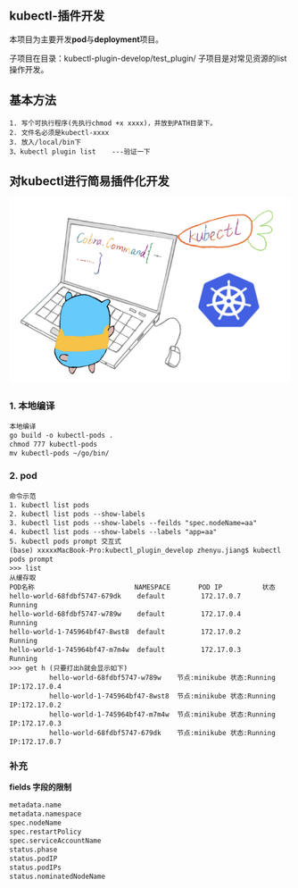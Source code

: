 ## kubectl-插件开发
本项目为主要开发**pod**与**deployment**项目。

子项目在目录：kubectl-plugin-develop/test_plugin/
子项目是对常见资源的list操作开发。
## 基本方法
```
1. 写个可执行程序(先执行chmod +x xxxx)，并放到PATH目录下。  
2. 文件名必须是kubectl-xxxx
3. 放入/local/bin下
3、kubectl plugin list    ---验证一下
```
## 对kubectl进行简易插件化开发
![](https://github.com/googs1025/kubectl-plugin-develop/blob/main/image/kubectl-ice.png?ram=true)
### 1. 本地编译
```bigquery
本地编译
go build -o kubectl-pods .
chmod 777 kubectl-pods
mv kubectl-pods ~/go/bin/
```

### 2. pod 
```bigquery
命令示范
1. kubectl list pods
2. kubectl list pods --show-labels
3. kubectl list pods --show-labels --feilds "spec.nodeName=aa"
4. kubectl list pods --show-labels --labels "app=aa"
5. kubectl pods prompt 交互式
(base) xxxxxMacBook-Pro:kubectl_plugin_develop zhenyu.jiang$ kubectl pods prompt
>>> list
从缓存取
POD名称                         NAMESPACE       POD IP          状态    
hello-world-68fdbf5747-679dk    default         172.17.0.7      Running 
hello-world-68fdbf5747-w789w    default         172.17.0.4      Running 
hello-world-1-745964bf47-8wst8  default         172.17.0.2      Running 
hello-world-1-745964bf47-m7m4w  default         172.17.0.3      Running 
>>> get h (只要打出h就会显示如下)
          hello-world-68fdbf5747-w789w    节点:minikube 状态:Running IP:172.17.0.4  
          hello-world-1-745964bf47-8wst8  节点:minikube 状态:Running IP:172.17.0.2  
          hello-world-1-745964bf47-m7m4w  节点:minikube 状态:Running IP:172.17.0.3  
          hello-world-68fdbf5747-679dk    节点:minikube 状态:Running IP:172.17.0.7

```

### 补充
**fields 字段的限制**
```bigquery
metadata.name
metadata.namespace
spec.nodeName
spec.restartPolicy
spec.serviceAccountName
status.phase
status.podIP
status.podIPs
status.nominatedNodeName
```

